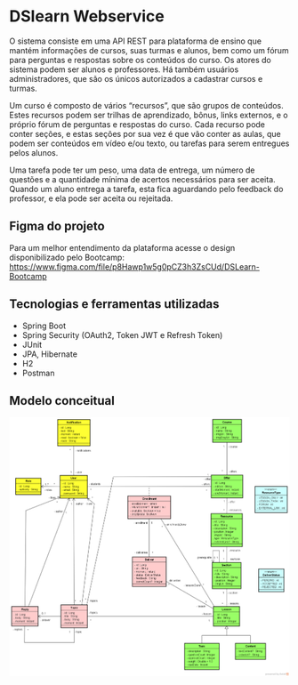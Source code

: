 # DSlearn Webservice

O sistema consiste em uma API REST para plataforma de ensino que mantém informações de cursos, suas turmas e alunos, bem como um fórum para perguntas e respostas sobre os conteúdos do curso. Os atores do sistema podem ser alunos e professores. Há também usuários administradores, que são os únicos autorizados a cadastrar cursos e turmas.

Um curso é composto de vários “recursos”, que são grupos de conteúdos. Estes recursos podem ser trilhas de aprendizado, bônus, links externos, e o próprio fórum de perguntas e respostas do curso. Cada recurso pode conter seções, e estas seções por sua vez é que vão conter as aulas, que podem ser conteúdos em vídeo e/ou texto, ou tarefas para serem entregues pelos alunos.

Uma tarefa pode ter um peso, uma data de entrega, um número de questões e a quantidade mínima de acertos necessários para ser aceita. Quando um aluno entrega a tarefa, esta fica aguardando pelo feedback do professor, e ela pode ser aceita ou rejeitada.

## Figma do projeto
Para um melhor entendimento da plataforma acesse o design disponibilizado pelo Bootcamp: https://www.figma.com/file/p8Hawp1w5g0pCZ3h3ZsCUd/DSLearn-Bootcamp

## Tecnologias e ferramentas utilizadas
- Spring Boot
- Spring Security (OAuth2, Token JWT e Refresh Token)
- JUnit
- JPA, Hibernate
- H2
- Postman

## Modelo conceitual
<img src="https://github.com/CairoDeAndrade/dslearn-webservice/blob/main/backend/assets/img/modelo-conceitual-com-forum.png" width="700" margin="10rem" title="conceptual model">



